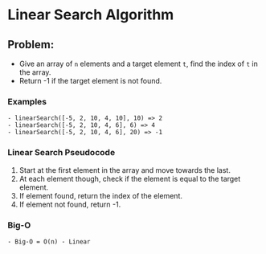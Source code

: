 # Linear Search Algorithm

## Problem:

- Give an array of `n` elements and a target element `t`, find the index of `t` in the array.
- Return -1 if the target element is not found.

### Examples

    - linearSearch([-5, 2, 10, 4, 10], 10) => 2
    - linearSearch([-5, 2, 10, 4, 6], 6) => 4
    - linearSearch([-5, 2, 10, 4, 6], 20) => -1

### Linear Search Pseudocode

1. Start at the first element in the array and move towards the last.
2. At each element though, check if the element is equal to the target element.
3. If element found, return the index of the element.
4. If element not found, return -1.

### Big-O

    - Big-O = O(n) - Linear
